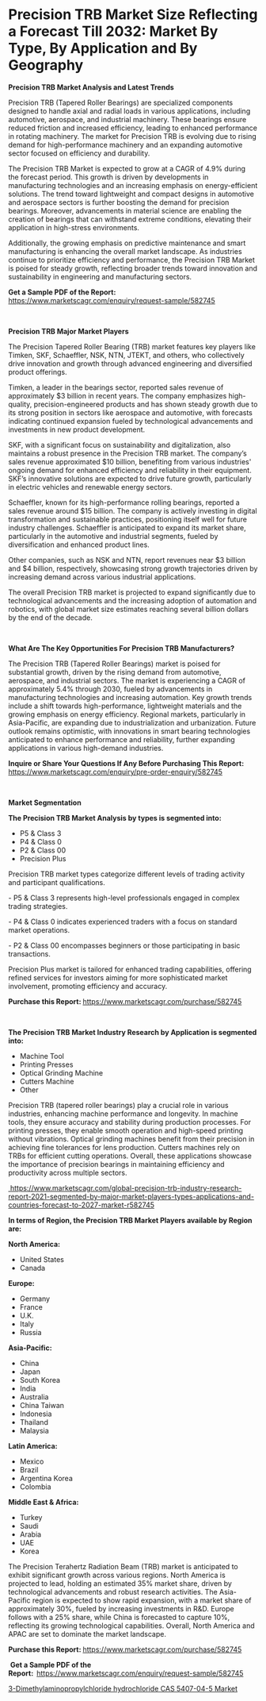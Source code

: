 <p><h1>Precision TRB Market Size Reflecting a Forecast Till 2032: Market By Type, By Application and By Geography</h1></p><p><strong>Precision TRB Market Analysis and Latest Trends</strong></p>
<p><p>Precision TRB (Tapered Roller Bearings) are specialized components designed to handle axial and radial loads in various applications, including automotive, aerospace, and industrial machinery. These bearings ensure reduced friction and increased efficiency, leading to enhanced performance in rotating machinery. The market for Precision TRB is evolving due to rising demand for high-performance machinery and an expanding automotive sector focused on efficiency and durability.</p><p>The Precision TRB Market is expected to grow at a CAGR of 4.9% during the forecast period. This growth is driven by developments in manufacturing technologies and an increasing emphasis on energy-efficient solutions. The trend toward lightweight and compact designs in automotive and aerospace sectors is further boosting the demand for precision bearings. Moreover, advancements in material science are enabling the creation of bearings that can withstand extreme conditions, elevating their application in high-stress environments.</p><p>Additionally, the growing emphasis on predictive maintenance and smart manufacturing is enhancing the overall market landscape. As industries continue to prioritize efficiency and performance, the Precision TRB Market is poised for steady growth, reflecting broader trends toward innovation and sustainability in engineering and manufacturing sectors.</p></p>
<p><strong>Get a Sample PDF of the Report:&nbsp;</strong> <a href="https://www.marketscagr.com/enquiry/request-sample/582745?utm_campaign=2959&utm_medium=2&utm_source=Github&utm_content=ia&utm_term=23032025&utm_id=precision-trb">https://www.marketscagr.com/enquiry/request-sample/582745</a></p>
<p>&nbsp;</p>
<p><strong>Precision TRB Major Market Players</strong></p>
<p><p>The Precision Tapered Roller Bearing (TRB) market features key players like Timken, SKF, Schaeffler, NSK, NTN, JTEKT, and others, who collectively drive innovation and growth through advanced engineering and diversified product offerings.</p><p>Timken, a leader in the bearings sector, reported sales revenue of approximately $3 billion in recent years. The company emphasizes high-quality, precision-engineered products and has shown steady growth due to its strong position in sectors like aerospace and automotive, with forecasts indicating continued expansion fueled by technological advancements and investments in new product development.</p><p>SKF, with a significant focus on sustainability and digitalization, also maintains a robust presence in the Precision TRB market. The company’s sales revenue approximated $10 billion, benefiting from various industries' ongoing demand for enhanced efficiency and reliability in their equipment. SKF’s innovative solutions are expected to drive future growth, particularly in electric vehicles and renewable energy sectors.</p><p>Schaeffler, known for its high-performance rolling bearings, reported a sales revenue around $15 billion. The company is actively investing in digital transformation and sustainable practices, positioning itself well for future industry challenges. Schaeffler is anticipated to expand its market share, particularly in the automotive and industrial segments, fueled by diversification and enhanced product lines.</p><p>Other companies, such as NSK and NTN, report revenues near $3 billion and $4 billion, respectively, showcasing strong growth trajectories driven by increasing demand across various industrial applications.</p><p>The overall Precision TRB market is projected to expand significantly due to technological advancements and the increasing adoption of automation and robotics, with global market size estimates reaching several billion dollars by the end of the decade.</p></p>
<p>&nbsp;</p>
<p><strong>What Are The Key Opportunities For Precision TRB Manufacturers?</strong></p>
<p><p>The Precision TRB (Tapered Roller Bearings) market is poised for substantial growth, driven by the rising demand from automotive, aerospace, and industrial sectors. The market is experiencing a CAGR of approximately 5.4% through 2030, fueled by advancements in manufacturing technologies and increasing automation. Key growth trends include a shift towards high-performance, lightweight materials and the growing emphasis on energy efficiency. Regional markets, particularly in Asia-Pacific, are expanding due to industrialization and urbanization. Future outlook remains optimistic, with innovations in smart bearing technologies anticipated to enhance performance and reliability, further expanding applications in various high-demand industries.</p></p>
<p><strong>Inquire or Share Your Questions If Any Before Purchasing This Report:</strong> <a href="https://www.marketscagr.com/enquiry/pre-order-enquiry/582745?utm_campaign=2959&utm_medium=2&utm_source=Github&utm_content=ia&utm_term=23032025&utm_id=precision-trb">https://www.marketscagr.com/enquiry/pre-order-enquiry/582745</a></p>
<p>&nbsp;</p>
<p><strong>Market Segmentation</strong></p>
<p><strong>The Precision TRB Market Analysis by types is segmented into:</strong></p>
<p><ul><li>P5 & Class 3</li><li>P4 & Class 0</li><li>P2 & Class 00</li><li>Precision Plus</li></ul></p>
<p><p>Precision TRB market types categorize different levels of trading activity and participant qualifications. </p><p>- P5 & Class 3 represents high-level professionals engaged in complex trading strategies. </p><p>- P4 & Class 0 indicates experienced traders with a focus on standard market operations. </p><p>- P2 & Class 00 encompasses beginners or those participating in basic transactions. </p><p>Precision Plus market is tailored for enhanced trading capabilities, offering refined services for investors aiming for more sophisticated market involvement, promoting efficiency and accuracy.</p></p>
<p><strong>Purchase this Report:&nbsp;</strong><a href="https://www.marketscagr.com/purchase/582745?utm_campaign=2959&utm_medium=2&utm_source=Github&utm_content=ia&utm_term=23032025&utm_id=precision-trb">https://www.marketscagr.com/purchase/582745</a></p>
<p>&nbsp;</p>
<p><strong>The Precision TRB Market Industry Research by Application is segmented into:</strong></p>
<p><ul><li>Machine Tool</li><li>Printing Presses</li><li>Optical Grinding Machine</li><li>Cutters Machine</li><li>Other</li></ul></p>
<p><p>Precision TRB (tapered roller bearings) play a crucial role in various industries, enhancing machine performance and longevity. In machine tools, they ensure accuracy and stability during production processes. For printing presses, they enable smooth operation and high-speed printing without vibrations. Optical grinding machines benefit from their precision in achieving fine tolerances for lens production. Cutters machines rely on TRBs for efficient cutting operations. Overall, these applications showcase the importance of precision bearings in maintaining efficiency and productivity across multiple sectors.</p></p>
<p><a href="https://www.marketscagr.com/global-precision-trb-industry-research-report-2021-segmented-by-major-market-players-types-applications-and-countries-forecast-to-2027-market-r582745?utm_campaign=2959&utm_medium=2&utm_source=Github&utm_content=ia&utm_term=23032025&utm_id=precision-trb">&nbsp;https://www.marketscagr.com/global-precision-trb-industry-research-report-2021-segmented-by-major-market-players-types-applications-and-countries-forecast-to-2027-market-r582745</a></p>
<p><strong>In terms of Region, the Precision TRB Market Players available by Region are:</strong></p>
<p>
    <p> <strong> North America: </strong>
        <ul>
            <li>United States</li>
            <li>Canada</li>
        </ul>
        </p> 
    <p> <strong> Europe: </strong>
        <ul>
            <li>Germany</li>
            <li>France</li>
            <li>U.K.</li>
            <li>Italy</li>
            <li>Russia</li>
        </ul>
        </p> 
    <p> <strong> Asia-Pacific: </strong>
        <ul>
            <li>China</li>
            <li>Japan</li>
            <li>South Korea</li>
            <li>India</li>
            <li>Australia</li>
            <li>China Taiwan</li>
            <li>Indonesia</li>
            <li>Thailand</li>
            <li>Malaysia</li>
        </ul>
        </p> 
    <p> <strong> Latin America: </strong>
        <ul>
            <li>Mexico</li>
            <li>Brazil</li>
            <li>Argentina Korea</li>
            <li>Colombia</li>
        </ul>
        </p> 
    <p> <strong> Middle East & Africa: </strong>
        <ul>
            <li>Turkey</li>
            <li>Saudi</li>
            <li>Arabia</li>
            <li>UAE</li>
            <li>Korea</li>
        </ul>
    </p>
    </p>
<p><p>The Precision Terahertz Radiation Beam (TRB) market is anticipated to exhibit significant growth across various regions. North America is projected to lead, holding an estimated 35% market share, driven by technological advancements and robust research activities. The Asia-Pacific region is expected to show rapid expansion, with a market share of approximately 30%, fueled by increasing investments in R&D. Europe follows with a 25% share, while China is forecasted to capture 10%, reflecting its growing technological capabilities. Overall, North America and APAC are set to dominate the market landscape.</p></p>
<p><strong>Purchase this Report: </strong><a href="https://www.marketscagr.com/purchase/582745?utm_campaign=2959&utm_medium=2&utm_source=Github&utm_content=ia&utm_term=23032025&utm_id=precision-trb">https://www.marketscagr.com/purchase/582745</a></p>
<p>&nbsp;<strong>Get a Sample PDF of the Report:&nbsp;&nbsp;</strong><a href="https://www.marketscagr.com/enquiry/request-sample/582745?utm_campaign=2959&utm_medium=2&utm_source=Github&utm_content=ia&utm_term=23032025&utm_id=precision-trb">https://www.marketscagr.com/enquiry/request-sample/582745</a></p>
<p><strong></strong></p>
<p><p><a href="https://github.com/deyniphytic/Market-Research-Report-List-1/blob/main/3-dimethylaminopropylchloride-hydrochloride-cas-5407-04-5-market.md?utm_campaign=2959&utm_medium=2&utm_source=Github&utm_content=ia&utm_term=23032025&utm_id=precision-trb">3-Dimethylaminopropylchloride hydrochloride CAS 5407-04-5 Market</a></p></p>